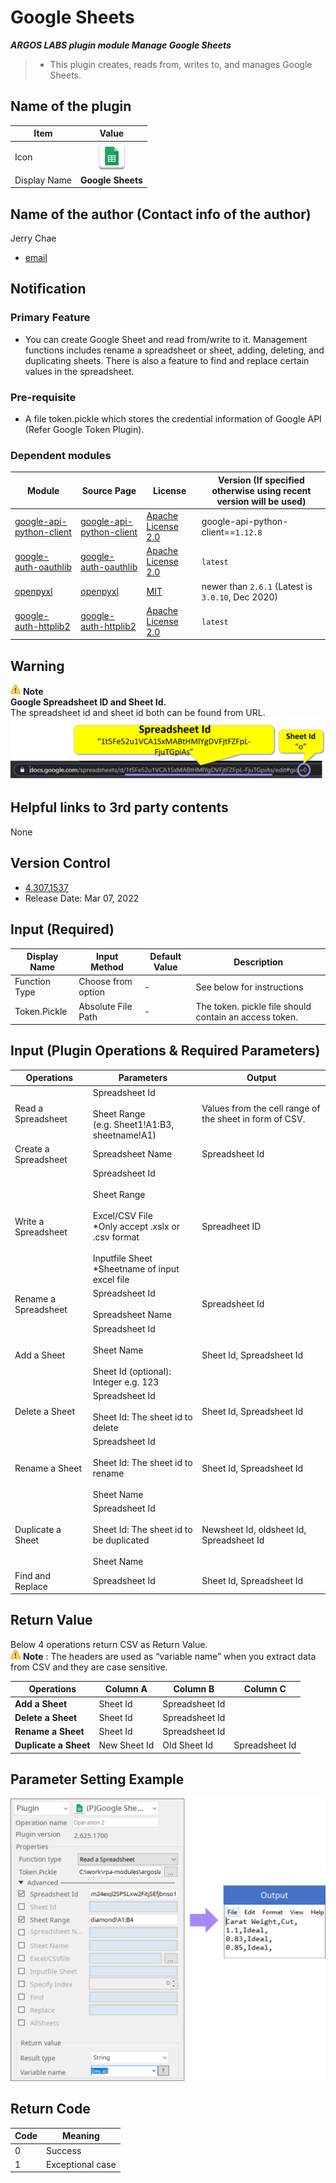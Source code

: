 # Google Sheets

***ARGOS LABS plugin module Manage Google Sheets***
> * This plugin creates, reads from, writes to, and manages Google Sheets.

## Name of the plugin
Item | Value
---|:---:
Icon | ![googlesheets](icon.png) 
Display Name | **Google Sheets**

## Name of the author (Contact info of the author)

Jerry Chae
* [email](mailto:mcchae@argos-labs.com)

[comment]: <> (* [github]&#40;https://github.com/Jerry-Chae&#41;)

## Notification

### Primary Feature
* You can create Google Sheet and read from/write to it. Management functions includes rename a spreadsheet or sheet, adding, deleting, and duplicating sheets.  There is also a feature to find and replace certain values in the spreadsheet. 

### Pre-requisite
* A file token.pickle which stores the credential information of Google API (Refer Google Token Plugin).

### Dependent modules
Module | Source Page              | License | Version (If specified otherwise using recent version will be used)
---|--------------------------|---|---
[google-api-python-client](https://pypi.org/project/google-api-python-client/) | [google-api-python-client](https://github.com/googleapis/google-api-python-client) | [Apache License 2.0](https://github.com/googleapis/google-api-python-client/blob/main/LICENSE) | google-api-python-client==`1.12.8`
[google-auth-oauthlib](https://pypi.org/project/google-auth-oauthlib/) | [google-auth-oauthlib](https://github.com/googleapis/google-auth-library-python-oauthlib) | [Apache License 2.0](https://github.com/googleapis/google-auth-library-python-oauthlib/blob/main/LICENSE) | `latest`
[openpyxl](https://pypi.org/project/openpyxl/) | [openpyxl](https://github.com/theorchard/openpyxl) | [MIT](https://github.com/theorchard/openpyxl/blob/master/LICENCE.rst) | newer than `2.6.1` (Latest is `3.0.10`, Dec 2020)
[google-auth-httplib2](https://pypi.org/project/google-auth-httplib2/) | [google-auth-httplib2](https://github.com/googleapis/google-auth-library-python-httplib2) | [Apache License 2.0](https://github.com/googleapis/google-auth-library-python-httplib2/blob/main/LICENSE) | `latest`

## Warning 
![warning](warning.png) **Note**<br>
**Google Spreadsheet ID and Sheet Id.**<br>
The spreadsheet id and sheet id both can be found from URL.
![Text from Image](README_01.png)

## Helpful links to 3rd party contents
None 

## Version Control 
* [4.307.1537](setup.yaml)
* Release Date: Mar 07, 2022

## Input (Required)
Display Name | Input Method  | Default Value | Description
---|---------------|---------------|---
Function Type | Choose from option | - | See below for instructions
Token.Pickle | Absolute File Path | - | The token. pickle file should contain an access token.


## Input (Plugin Operations & Required Parameters)
Operations | Parameters                                                               | Output
-----------|--------------------------------------------------------------------------|-------
Read a Spreadsheet | Spreadsheet Id <br><br> Sheet Range<br>(e.g. Sheet1!A1:B3, sheetname!A1) | Values from the cell range of the sheet in form of CSV.
Create a Spreadsheet |Spreadsheet Name|Spreadsheet Id
Write a Spreadsheet | Spreadsheet Id <br><br>Sheet Range<br><br>Excel/CSV File <br> *Only accept .xslx or .csv format<br><br> Inputfile Sheet <br>*Sheetname of input excel file | Spreadheet ID
Rename a Spreadsheet |  Spreadsheet Id <br><br>Spreadsheet Name | Spreadsheet Id
Add a Sheet | Spreadsheet Id<br><br>Sheet Name<br><br>Sheet Id (optional): Integer e.g. 123 |  Sheet Id, Spreadsheet Id
Delete a Sheet |Spreadsheet Id <br><BR>Sheet Id: The sheet id to delete |  Sheet Id,  Spreadsheet Id
Rename a Sheet |Spreadsheet Id <br><Br>Sheet Id: The sheet id to rename<br><Br>Sheet Name | Sheet Id,  Spreadsheet Id
Duplicate a Sheet | Spreadsheet Id<br><BR> Sheet Id: The sheet id to be duplicated<br><Br>Sheet Name | Newsheet Id,  oldsheet Id, Spreadsheet Id
Find and Replace | Spreadsheet Id | Sheet Id,  Spreadsheet Id


## Return Value

Below 4 operations return CSV as Return Value.<br>
 ![warning](warning.png) **Note** : The headers are used as “variable name” when you extract data from CSV and they are case sensitive.


Operations | Column A | Column B | Column C
------|----------|--------|-----
**Add a Sheet** | Sheet Id | Spreadsheet Id | 
**Delete a Sheet** | Sheet Id | Spreadsheet Id |
**Rename a Sheet** | Sheet Id | Spreadsheet Id |
**Duplicate a Sheet** | New Sheet Id | Old Sheet Id | Spreadsheet Id

## Parameter Setting Example 
![Text from Image](README_02.png)

## Return Code
Code | Meaning
---|---
0 | Success
1 | Exceptional case

